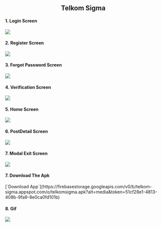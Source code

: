 <section id="home">
<h1 align="center">Telkom Sigma</h1>
</section>
<div class="demo">
    <div class="items">
    	<h4 class="title-demo">1. Login Screen </h4>
		<img class="img-demo" src="https://github.com/GunturThunder/TelkomSigma/blob/master/src/components/img/Screenshot_20200621-201204.png">  
    </div>
    <div class="items">
    	<h4 class="title-demo">2. Register Screen</h4>
		<img class="img-demo" src="https://github.com/GunturThunder/TelkomSigma/blob/master/src/components/img/Screenshot_20200621-201241.png">  
    </div>
    <div class="items">
    	<h4 class="title-demo">3. Forgot Password Screen</h4>
		<img class="img-demo" src="https://github.com/GunturThunder/TelkomSigma/blob/master/src/components/img/Screenshot_20200621-201207.png">  
    </div>
    <div class="items">
    	<h4 class="title-demo">4. Verification Screen</h4>
		<img class="img-demo" src="https://github.com/GunturThunder/TelkomSigma/blob/master/src/components/img/Screenshot_20200621-201210.png">  
    </div>
    <div class="items">
    	<h4 class="title-demo">5. Home Screen</h4>
		<img class="img-demo" src="https://github.com/GunturThunder/TelkomSigma/blob/master/src/components/img/Screenshot_20200621-201302.png">  
    </div>
    <div class="items">
    	<h4 class="title-demo">6. PostDetail Screen</h4>
		<img class="img-demo" src="https://github.com/GunturThunder/TelkomSigma/blob/master/src/components/img/Screenshot_20200621-201324.png">  
    </div>
    <div class="items">
    	<h4 class="title-demo">7. Modal Exit Screen</h4>
		<img class="img-demo" src="https://github.com/GunturThunder/TelkomSigma/blob/master/src/components/img/Screenshot_20200621-201330.png">  
    </div>
    <div class="items">
    	<h4 class="title-demo">7. Download The Apk</h4>
      [`Download App`](https://firebasestorage.googleapis.com/v0/b/telkom-sigma.appspot.com/o/telkomsigma.apk?alt=media&token=51cf28e1-4813-408b-9fa9-8e0ca0fd101b)
    </div>
	<div class="items">
    	<h4 class="title-demo">8. Gif</h4>
		<img class="img-demo" src="https://github.com/GunturThunder/TelkomSigma/blob/master/src/components/img/ezgif-6-46b26ca53f5b.gif">  
    </div>
</div>
</section>
